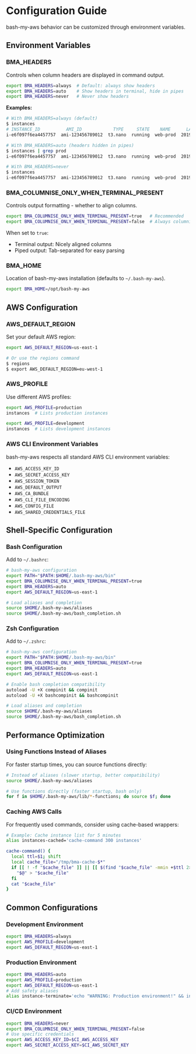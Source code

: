 # Configuration Guide

bash-my-aws behavior can be customized through environment variables.

## Environment Variables

### BMA_HEADERS

Controls when column headers are displayed in command output.

```bash
export BMA_HEADERS=always  # Default: always show headers
export BMA_HEADERS=auto    # Show headers in terminal, hide in pipes
export BMA_HEADERS=never   # Never show headers
```

**Examples:**

```bash
# With BMA_HEADERS=always (default)
$ instances
# INSTANCE_ID          AMI_ID            TYPE     STATE    NAME      LAUNCH_TIME               AZ               VPC
i-e6f097f6ea4457757  ami-123456789012  t3.nano  running  web-prod  2019-12-07T08:12:00.000Z  ap-southeast-2a  None

# With BMA_HEADERS=auto (headers hidden in pipes)
$ instances | grep prod
i-e6f097f6ea4457757  ami-123456789012  t3.nano  running  web-prod  2019-12-07T08:12:00.000Z  ap-southeast-2a  None

# With BMA_HEADERS=never
$ instances
i-e6f097f6ea4457757  ami-123456789012  t3.nano  running  web-prod  2019-12-07T08:12:00.000Z  ap-southeast-2a  None
```

### BMA_COLUMNISE_ONLY_WHEN_TERMINAL_PRESENT

Controls output formatting - whether to align columns.

```bash
export BMA_COLUMNISE_ONLY_WHEN_TERMINAL_PRESENT=true   # Recommended
export BMA_COLUMNISE_ONLY_WHEN_TERMINAL_PRESENT=false  # Always columnize
```

When set to `true`:
- Terminal output: Nicely aligned columns
- Piped output: Tab-separated for easy parsing

### BMA_HOME

Location of bash-my-aws installation (defaults to `~/.bash-my-aws`).

```bash
export BMA_HOME=/opt/bash-my-aws
```

## AWS Configuration

### AWS_DEFAULT_REGION

Set your default AWS region:

```bash
export AWS_DEFAULT_REGION=us-east-1

# Or use the regions command
$ regions
$ export AWS_DEFAULT_REGION=eu-west-1
```

### AWS_PROFILE

Use different AWS profiles:

```bash
export AWS_PROFILE=production
instances  # Lists production instances

export AWS_PROFILE=development
instances  # Lists development instances
```

### AWS CLI Environment Variables

bash-my-aws respects all standard AWS CLI environment variables:

- `AWS_ACCESS_KEY_ID`
- `AWS_SECRET_ACCESS_KEY`
- `AWS_SESSION_TOKEN`
- `AWS_DEFAULT_OUTPUT`
- `AWS_CA_BUNDLE`
- `AWS_CLI_FILE_ENCODING`
- `AWS_CONFIG_FILE`
- `AWS_SHARED_CREDENTIALS_FILE`

## Shell-Specific Configuration

### Bash Configuration

Add to `~/.bashrc`:

```bash
# bash-my-aws configuration
export PATH="$PATH:$HOME/.bash-my-aws/bin"
export BMA_COLUMNISE_ONLY_WHEN_TERMINAL_PRESENT=true
export BMA_HEADERS=auto
export AWS_DEFAULT_REGION=us-east-1

# Load aliases and completion
source $HOME/.bash-my-aws/aliases
source $HOME/.bash-my-aws/bash_completion.sh
```

### Zsh Configuration

Add to `~/.zshrc`:

```bash
# bash-my-aws configuration
export PATH="$PATH:$HOME/.bash-my-aws/bin"
export BMA_COLUMNISE_ONLY_WHEN_TERMINAL_PRESENT=true
export BMA_HEADERS=auto
export AWS_DEFAULT_REGION=us-east-1

# Enable bash completion compatibility
autoload -U +X compinit && compinit
autoload -U +X bashcompinit && bashcompinit

# Load aliases and completion
source $HOME/.bash-my-aws/aliases
source $HOME/.bash-my-aws/bash_completion.sh
```

## Performance Optimization

### Using Functions Instead of Aliases

For faster startup times, you can source functions directly:

```bash
# Instead of aliases (slower startup, better compatibility)
source $HOME/.bash-my-aws/aliases

# Use functions directly (faster startup, bash only)
for f in $HOME/.bash-my-aws/lib/*-functions; do source $f; done
```

### Caching AWS Calls

For frequently used commands, consider using cache-based wrappers:

```bash
# Example: Cache instance list for 5 minutes
alias instances-cached='cache-command 300 instances'

cache-command() {
  local ttl=$1; shift
  local cache_file="/tmp/bma-cache-$*"
  if [[ ! -f "$cache_file" ]] || [[ $(find "$cache_file" -mmin +$ttl 2>/dev/null) ]]; then
    "$@" > "$cache_file"
  fi
  cat "$cache_file"
}
```

## Common Configurations

### Development Environment

```bash
export BMA_HEADERS=always
export AWS_PROFILE=development
export AWS_DEFAULT_REGION=us-east-1
```

### Production Environment

```bash
export BMA_HEADERS=auto
export AWS_PROFILE=production
export AWS_DEFAULT_REGION=us-east-1
# Add safety aliases
alias instance-terminate='echo "WARNING: Production environment!" && instance-terminate'
```

### CI/CD Environment

```bash
export BMA_HEADERS=never
export BMA_COLUMNISE_ONLY_WHEN_TERMINAL_PRESENT=false
# Use specific credentials
export AWS_ACCESS_KEY_ID=$CI_AWS_ACCESS_KEY
export AWS_SECRET_ACCESS_KEY=$CI_AWS_SECRET_KEY
```